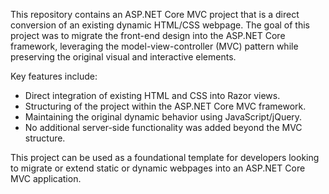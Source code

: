 This repository contains an ASP.NET Core MVC project that is a direct conversion of an existing dynamic HTML/CSS webpage. The goal of this project was to migrate the front-end design into the ASP.NET Core framework, leveraging the model-view-controller (MVC) pattern while preserving the original visual and interactive elements.

Key features include:
- Direct integration of existing HTML and CSS into Razor views.
- Structuring of the project within the ASP.NET Core MVC framework.
- Maintaining the original dynamic behavior using JavaScript/jQuery.
- No additional server-side functionality was added beyond the MVC structure.

This project can be used as a foundational template for developers looking to migrate or extend static or dynamic webpages into an ASP.NET Core MVC application.
